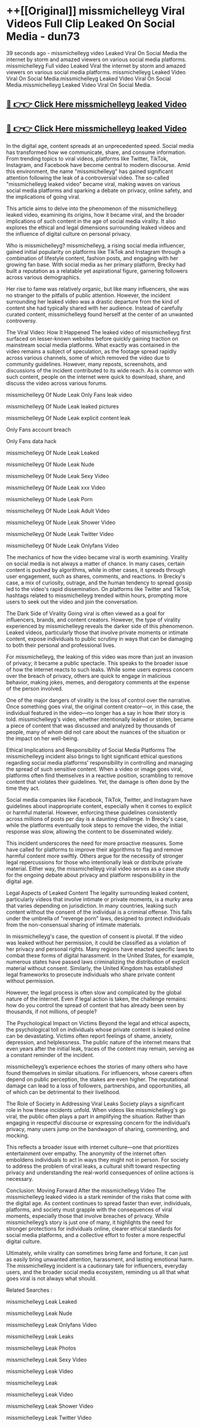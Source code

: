 # ++[[Original]] missmichelleyg Viral Videos Full Clip Leaked On Social Media - dun73<br>

39 seconds ago - missmichelleyg video Leaked Viral On Social Media the internet by storm and amazed viewers on various social media platforms.
missmichelleyg Full video Leaked Viral the internet by storm and amazed viewers on various social media platforms. missmichelleyg Leaked Video Viral On Social Media.missmichelleyg Leaked Video Viral On Social Media.missmichelleyg Leaked Video Viral On Social Media.<br>


## [🔴 👉👉 Click Here missmichelleyg leaked Video ](https://onlyclips.site?title=missmichelleyg&ref=git)

## [🔴 👉👉 Click Here missmichelleyg leaked Video ](https://onlyclips.site?title=missmichelleyg&ref=git)

In the digital age, content spreads at an unprecedented speed. Social media has transformed how we communicate, share, and consume information. From trending topics to viral videos, platforms like Twitter, TikTok, Instagram, and Facebook have become central to modern discourse. Amid this environment, the name "missmichelleyg" has gained significant attention following the leak of a controversial video. The so-called "missmichelleyg leaked video" became viral, making waves on various social media platforms and sparking a debate on privacy, online safety, and the implications of going viral.

This article aims to delve into the phenomenon of the missmichelleyg leaked video, examining its origins, how it became viral, and the broader implications of such content in the age of social media virality. It also explores the ethical and legal dimensions surrounding leaked videos and the influence of digital culture on personal privacy.

Who is missmichelleyg?
missmichelleyg, a rising social media influencer, gained initial popularity on platforms like TikTok and Instagram through a combination of lifestyle content, fashion posts, and engaging with her growing fan base. With social media as her primary platform, Brecky had built a reputation as a relatable yet aspirational figure, garnering followers across various demographics.

Her rise to fame was relatively organic, but like many influencers, she was no stranger to the pitfalls of public attention. However, the incident surrounding her leaked video was a drastic departure from the kind of content she had typically shared with her audience. Instead of carefully curated content, missmichelleyg found herself at the center of an unwanted controversy.

The Viral Video: How It Happened
The leaked video of missmichelleyg first surfaced on lesser-known websites before quickly gaining traction on mainstream social media platforms. What exactly was contained in the video remains a subject of speculation, as the footage spread rapidly across various channels, some of which removed the video due to community guidelines. However, many reposts, screenshots, and discussions of the incident contributed to its wide reach. As is common with such content, people on the internet were quick to download, share, and discuss the video across various forums.

missmichelleyg Of Nude Leak Only Fans leak video

missmichelleyg Of Nude Leak leaked pictures

missmichelleyg Of Nude Leak explicit content leak

Only Fans account breach

Only Fans data hack

missmichelleyg Of Nude Leak Leaked

missmichelleyg Of Nude Leak Nude

missmichelleyg Of Nude Leak Sexy Video

missmichelleyg Of Nude Leak xxx Video

missmichelleyg Of Nude Leak Porn

missmichelleyg Of Nude Leak Adult Video

missmichelleyg Of Nude Leak Shower Video

missmichelleyg Of Nude Leak Twitter Video

missmichelleyg Of Nude Leak Onlyfans Video

The mechanics of how the video became viral is worth examining. Virality on social media is not always a matter of chance. In many cases, certain content is pushed by algorithms, while in other cases, it spreads through user engagement, such as shares, comments, and reactions. In Brecky's case, a mix of curiosity, outrage, and the human tendency to spread gossip led to the video's rapid dissemination. On platforms like Twitter and TikTok, hashtags related to missmichelleyg trended within hours, prompting more users to seek out the video and join the conversation.

The Dark Side of Virality
Going viral is often viewed as a goal for influencers, brands, and content creators. However, the type of virality experienced by missmichelleyg reveals the darker side of this phenomenon. Leaked videos, particularly those that involve private moments or intimate content, expose individuals to public scrutiny in ways that can be damaging to both their personal and professional lives.

For missmichelleyg, the leaking of this video was more than just an invasion of privacy; it became a public spectacle. This speaks to the broader issue of how the internet reacts to such leaks. While some users express concern over the breach of privacy, others are quick to engage in malicious behavior, making jokes, memes, and derogatory comments at the expense of the person involved.

One of the major dangers of virality is the loss of control over the narrative. Once something goes viral, the original content creator—or, in this case, the individual featured in the video—no longer has a say in how their story is told. missmichelleyg's video, whether intentionally leaked or stolen, became a piece of content that was discussed and analyzed by thousands of people, many of whom did not care about the nuances of the situation or the impact on her well-being.

Ethical Implications and Responsibility of Social Media Platforms
The missmichelleyg incident also brings to light significant ethical questions regarding social media platforms' responsibility in controlling and managing the spread of such sensitive content. When a video or image goes viral, platforms often find themselves in a reactive position, scrambling to remove content that violates their guidelines. Yet, the damage is often done by the time they act.

Social media companies like Facebook, TikTok, Twitter, and Instagram have guidelines about inappropriate content, especially when it comes to explicit or harmful material. However, enforcing these guidelines consistently across millions of posts per day is a daunting challenge. In Brecky's case, while the platforms eventually took steps to remove the video, the initial response was slow, allowing the content to be disseminated widely.

This incident underscores the need for more proactive measures. Some have called for platforms to improve their algorithms to flag and remove harmful content more swiftly. Others argue for the necessity of stronger legal repercussions for those who intentionally leak or distribute private material. Either way, the missmichelleyg viral video serves as a case study for the ongoing debate about privacy and platform responsibility in the digital age.

Legal Aspects of Leaked Content
The legality surrounding leaked content, particularly videos that involve intimate or private moments, is a murky area that varies depending on jurisdiction. In many countries, leaking such content without the consent of the individual is a criminal offense. This falls under the umbrella of "revenge porn" laws, designed to protect individuals from the non-consensual sharing of intimate materials.

In missmichelleyg's case, the question of consent is pivotal. If the video was leaked without her permission, it could be classified as a violation of her privacy and personal rights. Many regions have enacted specific laws to combat these forms of digital harassment. In the United States, for example, numerous states have passed laws criminalizing the distribution of explicit material without consent. Similarly, the United Kingdom has established legal frameworks to prosecute individuals who share private content without permission.

However, the legal process is often slow and complicated by the global nature of the internet. Even if legal action is taken, the challenge remains: how do you control the spread of content that has already been seen by thousands, if not millions, of people?

The Psychological Impact on Victims
Beyond the legal and ethical aspects, the psychological toll on individuals whose private content is leaked online can be devastating. Victims often report feelings of shame, anxiety, depression, and helplessness. The public nature of the internet means that even years after the initial leak, traces of the content may remain, serving as a constant reminder of the incident.

missmichelleyg’s experience echoes the stories of many others who have found themselves in similar situations. For influencers, whose careers often depend on public perception, the stakes are even higher. The reputational damage can lead to a loss of followers, partnerships, and opportunities, all of which can be detrimental to their livelihood.

The Role of Society in Addressing Viral Leaks
Society plays a significant role in how these incidents unfold. When videos like missmichelleyg's go viral, the public often plays a part in amplifying the situation. Rather than engaging in respectful discourse or expressing concern for the individual’s privacy, many users jump on the bandwagon of sharing, commenting, and mocking.

This reflects a broader issue with internet culture—one that prioritizes entertainment over empathy. The anonymity of the internet often emboldens individuals to act in ways they might not in person. For society to address the problem of viral leaks, a cultural shift toward respecting privacy and understanding the real-world consequences of online actions is necessary.

Conclusion: Moving Forward After the missmichelleyg Video
The missmichelleyg leaked video is a stark reminder of the risks that come with the digital age. As content continues to spread faster than ever, individuals, platforms, and society must grapple with the consequences of viral moments, especially those that involve breaches of privacy. While missmichelleyg’s story is just one of many, it highlights the need for stronger protections for individuals online, clearer ethical standards for social media platforms, and a collective effort to foster a more respectful digital culture.

Ultimately, while virality can sometimes bring fame and fortune, it can just as easily bring unwanted attention, harassment, and lasting emotional harm. The missmichelleyg incident is a cautionary tale for influencers, everyday users, and the broader social media ecosystem, reminding us all that what goes viral is not always what should.

Related Searches :

missmichelleyg Leak Leaked

missmichelleyg Leak Nude

missmichelleyg Leak Onlyfans Video

missmichelleyg Leak Leaks

missmichelleyg Leak Photos

missmichelleyg Leak Sexy Video

missmichelleyg Leak Video

missmichelleyg Leak

missmichelleyg Leak Video

missmichelleyg Leak Shower Video

missmichelleyg Leak Twitter Video

